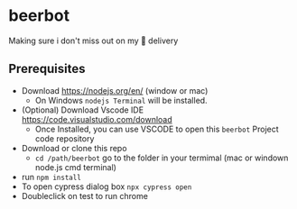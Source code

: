 # beerbot
Making sure i don't miss out on my 🍺 delivery

##  Prerequisites

- Download https://nodejs.org/en/ (window or mac)
    - On Windows `nodejs Terminal` will be installed.  
- (Optional) Download Vscode IDE https://code.visualstudio.com/download 
    - Once Installed, you can use VSCODE to open this `beerbot` Project code repository
- Download or clone this repo
    - `cd /path/beerbot` go to the folder in your termimal (mac or windown node.js cmd terminal)
- run `npm install`
- To open  cypress dialog box `npx cypress open` 
- Doubleclick on test to run chrome
